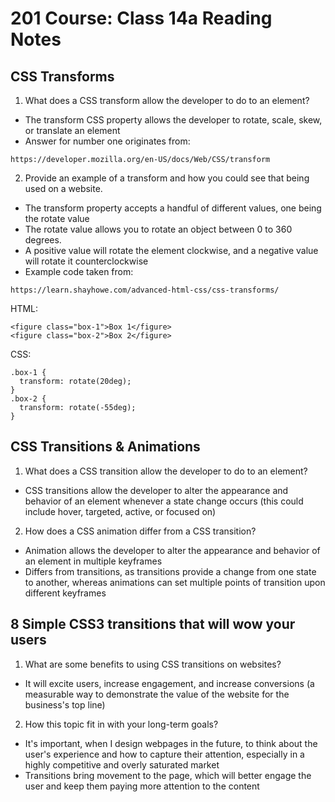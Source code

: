 # 201 Course: Class 14a Reading Notes

## **CSS Transforms**

1. What does a CSS transform allow the developer to do to an element?

- The  transform CSS property allows the developer to rotate, scale, skew, or translate an element
- Answer for number one originates from:
```
https://developer.mozilla.org/en-US/docs/Web/CSS/transform
```

2. Provide an example of a transform and how you could see that being used on a website.

- The transform property accepts a handful of different values, one being the rotate value
- The rotate value allows you to rotate an object between 0 to 360 degrees.
- A positive value will rotate the element clockwise, and a negative value will rotate it counterclockwise
- Example code taken from: 
```
https://learn.shayhowe.com/advanced-html-css/css-transforms/
```

HTML:
```
<figure class="box-1">Box 1</figure>
<figure class="box-2">Box 2</figure>
```

CSS:
```
.box-1 {
  transform: rotate(20deg);
}
.box-2 {
  transform: rotate(-55deg);
}
```

## **CSS Transitions & Animations**

1. What does a CSS transition allow the developer to do to an element?

- CSS transitions allow the developer to alter the appearance and behavior of an element whenever a state change occurs (this could include hover, targeted, active, or focused on)

2. How does a CSS animation differ from a CSS transition?

- Animation allows the developer to alter the appearance and behavior of an element in multiple keyframes
- Differs from transitions, as transitions provide a change from one state to another, whereas animations can set multiple points of transition upon different keyframes

## **8 Simple CSS3 transitions that will wow your users**

1. What are some benefits to using CSS transitions on websites?

- It will excite users, increase engagement, and increase conversions (a measurable way to demonstrate the value of the website for the business's top line)

2. How this topic fit in with your long-term goals?

- It's important, when I design webpages in the future, to think about the user's experience and how to capture their attention, especially in a highly competitive and overly saturated market 
- Transitions bring movement to the page, which will better engage the user and keep them paying more attention to the content